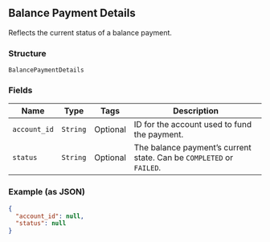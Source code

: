 ## Balance Payment Details

Reflects the current status of a balance payment.

### Structure

`BalancePaymentDetails`

### Fields

| Name | Type | Tags | Description |
|  --- | --- | --- | --- |
| `account_id` | `String` | Optional | ID for the account used to fund the payment. |
| `status` | `String` | Optional | The balance payment’s current state. Can be `COMPLETED` or `FAILED`. |

### Example (as JSON)

```json
{
  "account_id": null,
  "status": null
}
```

